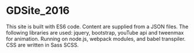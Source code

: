 # GDSite_2016

This site is built with ES6 code. Content are supplied from a JSON files. The following libraries are used: jquery, bootstrap, youTube api and tweenmax for animation. Running on node.js, webpack modules, and babel transpiler. CSS are written in Sass SCSS.
